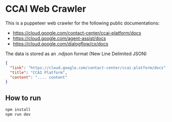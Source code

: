 # CCAI Web Crawler

This is a puppeteer web crawler for the following public documentations:

- https://cloud.google.com/contact-center/ccai-platform/docs
- https://cloud.google.com/agent-assist/docs
- https://cloud.google.com/dialogflow/cx/docs

The data is stored as an .ndjson format (New Line Delimited JSON)

```json
{
  "link": "https://cloud.google.com/contact-center/ccai-platform/docs",
  "title": "CCAI Platform",
  "content": ".... content"
}
```

## How to run

```bash
npm install
npm run dev
```

